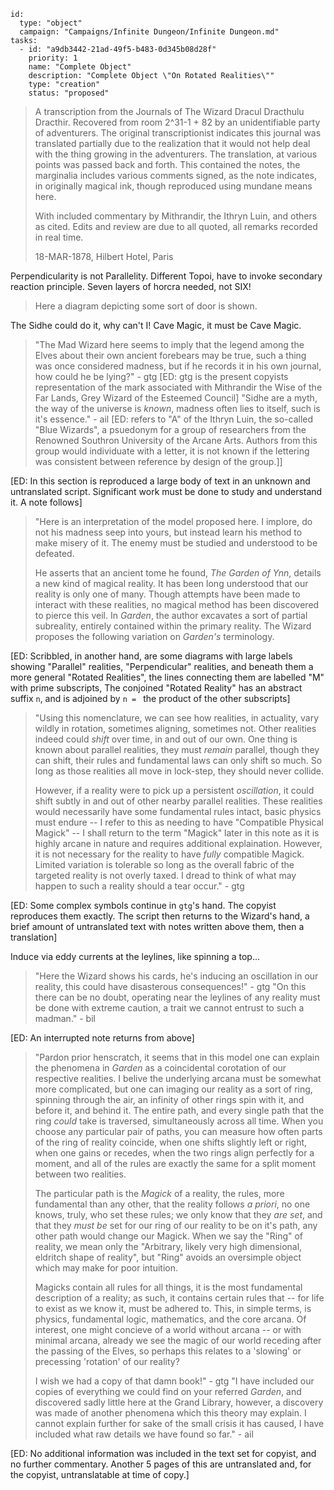 
```RpgManager4
id: 
  type: "object"
  campaign: "Campaigns/Infinite Dungeon/Infinite Dungeon.md"
tasks: 
  - id: "a9db3442-21ad-49f5-b483-0d345b08d28f"
    priority: 1
    name: "Complete Object"
    description: "Complete Object \"On Rotated Realities\""
    type: "creation"
    status: "proposed"
```

> A transcription from the Journals of The Wizard Dracul Dracthulu Dracthir. Recovered from room 2^31-1 + 82 by an
> unidentifiable party of adventurers. The original transcriptionist indicates this journal was translated partially due
> to the realization that it would not help deal with the thing growing in the adventurers. The translation, at various
> points was passed back and forth. This contained the notes, the marginalia includes various comments signed, as the
> note indicates, in originally magical ink, though reproduced using mundane means here.
>
> With included commentary by Mithrandir, the Ithryn Luin, and others as cited. Edits and review are due to all quoted,
> all remarks recorded in real time.
>
> 18-MAR-1878, Hilbert Hotel, Paris

Perpendicularity is not Parallelity. Different Topoi, have to invoke secondary reaction principle.
Seven layers of horcra needed, not SIX!

> Here a diagram depicting some sort of door is shown.

The Sidhe could do it, why can't I! Cave Magic, it must be Cave Magic.

> "The Mad Wizard here seems to imply that the legend among the Elves about their own ancient forebears may be true,
> such a thing was once considered madness, but if he records it in his own journal, how could he be lying?" - gtg [ED:
> gtg is the present copyists representation of the mark associated with Mithrandir the Wise of the Far Lands, Grey
> Wizard of the Esteemed Council]
> "Sidhe are a myth, the way of the universe is _known_, madness often lies to itself, such is it's essence." - ail [ED:
> refers to "A" of the Ithryn Luin, the so-called "Blue Wizards", a psuedonym for a group of researchers from the
> Renowned Southron University of the Arcane Arts. Authors from this group would individuate with a letter, it is not
> known if the lettering was consistent between reference by design of the group.]]

[ED: In this section is reproduced a large body of text in an unknown and untranslated script. Significant work must be
done to study and understand it. A note follows]

> "Here is an interpretation of the model proposed here. I implore, do not his madness seep into yours, but instead
> learn his method to make misery of it. The enemy must be studied and understood to be defeated.
>
> He asserts that an ancient tome he found, _The Garden of Ynn_, details a new kind of magical reality. It has been long
> understood that our reality is only one of many. Though attempts have been made to interact with these realities, no
> magical method has been discovered to pierce this veil. In _Garden_, the author excavates a sort of partial
> subreality, entirely contained within the primary reality. The Wizard proposes the following variation on _Garden's_
> terminology.

[ED: Scribbled, in another hand, are some diagrams with large labels showing "Parallel" realities, "Perpendicular"
realities, and beneath them a more general "Rotated Realities", the lines connecting them are labelled "M" with
prime subscripts, The conjoined "Rotated Reality" has an abstract suffix `n`, and is adjoined by `n = ` the product of
the other subscripts]

> "Using this nomenclature, we can see how realities, in actuality, vary wildly in rotation, sometimes aligning,
> sometimes not. Other realities indeed could _shift_ over time, in and out of our own. One thing is known about
> parallel realities, they must _remain_ parallel, though they can shift, their rules and fundamental laws can only
> shift so much. So long as those realities all move in lock-step, they should never collide.
>
> However, if a reality were to pick up a persistent _oscillation_, it could shift subtly in and out of other nearby
> parallel realities. These realities would necessarily have some fundamental rules intact, basic physics must endure --
> I refer to this as needing to have "Compatible Physical Magick" -- I shall return to the term "Magick" later in this
> note as it is highly arcane in nature and requires additional explaination. However, it is not necessary for the
> reality to have _fully_ compatible Magick. Limited variation is tolerable so long as the overall fabric of the
> targeted reality is not overly taxed. I dread to think of what may happen to such a reality should a tear occur." - gtg

[ED: Some complex symbols continue in `gtg`'s hand. The copyist reproduces them exactly. The script then returns to the
Wizard's hand, a brief amount of untranslated text with notes written above them, then a translation]

Induce via eddy currents at the leylines, like spinning a top...

> "Here the Wizard shows his cards, he's inducing an oscillation in our reality, this could have disasterous
> consequences!" - gtg
> "On this there can be no doubt, operating near the leylines of any reality must be done with extreme caution, a trait
> we cannot entrust to such a madman." - bil

[ED: An interrupted note returns from above]

> "Pardon prior henscratch, it seems that in this model one can explain the phenomena in _Garden_ as a coincidental
> corotation of our respective realities. I belive the underlying arcana must be somewhat more complicated, but one can
> imaging our reality as a sort of ring, spinning through the air, an infinity of other rings spin with it, and before
> it, and behind it. The entire path, and every single path that the ring _could_ take is traversed, simultaneously
> across all time. When you choose any particular pair of paths, you can measure how often parts of the ring of reality
> coincide, when one shifts slightly left or right, when one gains or recedes, when the two rings align perfectly for a
> moment, and all of the rules are exactly the same for a split moment between two realities.
>
> The particular path is the _Magick_ of a reality, the rules, more fundamental than any other, that the reality follows
> _a priori_, no one knows, truly, who set these rules; we only know that they _are set_, and that they _must be_ set
> for our ring of our reality to be on it's path, any other path would change our Magick. When we say the "Ring" of
> reality, we mean only the "Arbitrary, likely very high dimensional, eldritch shape of reality", but "Ring" avoids an
> oversimple object which may make for poor intuition.
>
> Magicks contain all rules for all things, it is the most fundamental description of a reality; as such, it contains
> certain rules that -- for life to exist as we know it, must be adhered to. This, in simple terms, is physics,
> fundamental logic, mathematics, and the core arcana. Of interest, one might concieve of a world without arcana -- or
> with minimal arcana, already we see the magic of our world receding after the passing of the Elves, so perhaps this
> relates to a 'slowing' or precessing 'rotation' of our reality?
>
> I wish we had a copy of that damn book!" - gtg
> "I have included our copies of everything we could find on your referred _Garden_, and discovered sadly little here at
> the Grand Library, however, a discovery was made of another phenomena which this theory may explain. I cannot explain
> further for sake of the small crisis it has caused, I have included what raw details we have found so far." - ail

[ED: No additional information was included in the text set for copyist, and no further commentary. Another 5 pages
of this are untranslated and, for the copyist, untranslatable at time of copy.]
